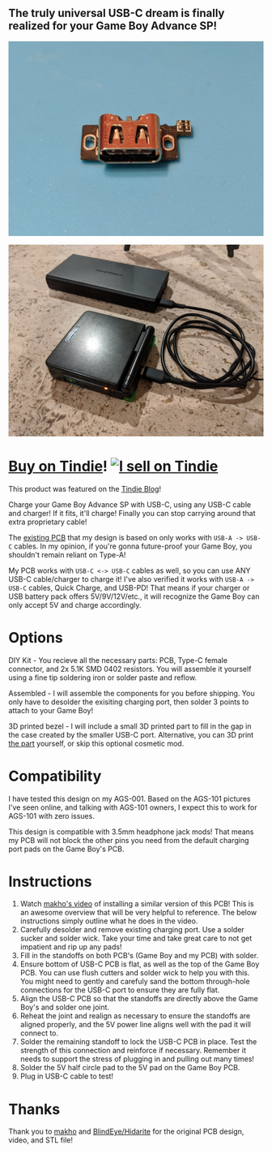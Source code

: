 ## The truly universal USB-C dream is finally realized for your Game Boy Advance SP!

[![PCB](https://github.com/rorosaurus/gba-sp-usb-c/blob/master/images/pcb-front.jpg)](https://www.tindie.com/products/20612/)

[![Final result](https://github.com/rorosaurus/gba-sp-usb-c/blob/master/images/completed-test.jpg)](https://www.tindie.com/products/20612/)

# [Buy on Tindie](https://www.tindie.com/products/20612/)! [![I sell on Tindie](https://github.com/rorosaurus/esp32-hub75-driver/raw/master/images/tindie.png)](https://www.tindie.com/stores/rorosaurus/)

This product was featured on the [Tindie Blog](https://blog.tindie.com/2020/07/game-boy-advance-sp-usb-c-charging-port/)!

Charge your Game Boy Advance SP with USB-C, using any USB-C cable and charger! If it fits, it'll charge! Finally you can stop carrying around that extra proprietary cable!

The [existing PCB](https://oshpark.com/shared_projects/I6UOH6gb) that my design is based on only works with ````USB-A -> USB-C```` cables. In my opinion, if you're gonna future-proof your Game Boy, you shouldn't remain reliant on Type-A!

My PCB works with ````USB-C <-> USB-C```` cables as well, so you can use ANY USB-C cable/charger to charge it! I've also verified it works with ````USB-A -> USB-C```` cables, Quick Charge, and USB-PD! That means if your charger or USB battery pack offers 5V/9V/12V/etc., it will recognize the Game Boy can only accept 5V and charge accordingly.

# Options

DIY Kit - You recieve all the necessary parts: PCB, Type-C female connector, and 2x 5.1K SMD 0402 resistors. You will assemble it yourself using a fine tip soldering iron or solder paste and reflow.

Assembled - I will assemble the components for you before shipping. You only have to desolder the exisiting charging port, then solder 3 points to attach to your Game Boy!

3D printed bezel - I will include a small 3D printed part to fill in the gap in the case created by the smaller USB-C port. Alternative, you can 3D print [the part](https://www.thingiverse.com/thing:4123563) yourself, or skip this optional cosmetic mod.

# Compatibility

I have tested this design on my AGS-001. Based on the AGS-101 pictures I've seen online, and talking with AGS-101 owners, I expect this to work for AGS-101 with zero issues.

This design is compatible with 3.5mm headphone jack mods! That means my PCB will not block the other pins you need from the default charging port pads on the Game Boy's PCB.

# Instructions
1. Watch [makho's video](https://www.youtube.com/watch?v=gBLHvdre-Xg) of installing a similar version of this PCB! This is an awesome overview that will be very helpful to reference. The below instructions simply outline what he does in the video.
2. Carefully desolder and remove existing charging port. Use a solder sucker and solder wick. Take your time and take great care to not get impatient and rip up any pads!
3. Fill in the standoffs on both PCB's (Game Boy and my PCB) with solder.
4. Ensure bottom of USB-C PCB is flat, as well as the top of the Game Boy PCB. You can use flush cutters and solder wick to help you with this. You might need to gently and carefuly sand the bottom through-hole connections for the USB-C port to ensure they are fully flat.
5. Align the USB-C PCB so that the standoffs are directly above the Game Boy's and solder one joint.
6. Reheat the joint and realign as necessary to ensure the standoffs are aligned properly, and the 5V power line aligns well with the pad it will connect to.
7. Solder the remaining standoff to lock the USB-C PCB in place. Test the strength of this connection and reinforce if necessary. Remember it needs to support the stress of plugging in and pulling out many times!
8. Solder the 5V half circle pad to the 5V pad on the Game Boy PCB.
9. Plug in USB-C cable to test!

# Thanks
Thank you to [makho](https://www.youtube.com/channel/UC5FYpo9lFqK1Y7wqjPuANFw) and [BlindEye/Hidarite](https://www.tindie.com/stores/hidarite/) for the original PCB design, video, and STL file!